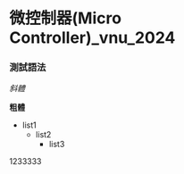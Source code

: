 # 微控制器(Micro Controller)_vnu_2024
### 測試語法

*斜體*

**粗體**

- list1
  - list2
    - list3
    

1233333
